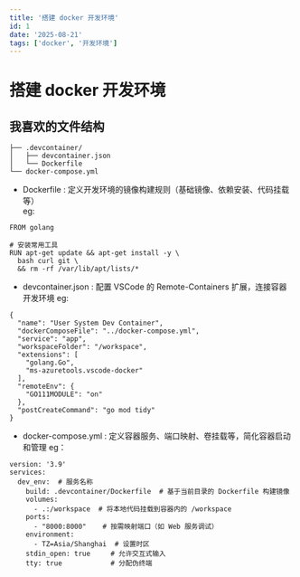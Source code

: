 ```yaml
---
title: '搭建 docker 开发环境'
id: 1
date: '2025-08-21'
tags: ['docker', '开发环境']
---
```


# 搭建 docker 开发环境

## 我喜欢的文件结构

```
├── .devcontainer/
│   ├── devcontainer.json
│   └── Dockerfile
└── docker-compose.yml
```

- Dockerfile : 定义开发环境的镜像构建规则（基础镜像、依赖安装、代码挂载等）  
  eg:

```
FROM golang

# 安装常用工具
RUN apt-get update && apt-get install -y \
  bash curl git \
  && rm -rf /var/lib/apt/lists/*

```

- devcontainer.json : 配置 VSCode 的 Remote-Containers 扩展，连接容器开发环境
  eg:

```
{
  "name": "User System Dev Container",
  "dockerComposeFile": "../docker-compose.yml",
  "service": "app",
  "workspaceFolder": "/workspace",
  "extensions": [
    "golang.Go",
    "ms-azuretools.vscode-docker"
  ],
  "remoteEnv": {
    "GO111MODULE": "on"
  },
  "postCreateCommand": "go mod tidy"
}
```

- docker-compose.yml : 定义容器服务、端口映射、卷挂载等，简化容器启动和管理
  eg：

```
version: '3.9'
services:
  dev_env:  # 服务名称
    build: .devcontainer/Dockerfile  # 基于当前目录的 Dockerfile 构建镜像
    volumes:
      - .:/workspace  # 将本地代码挂载到容器内的 /workspace
    ports:
      - "8000:8000"    # 按需映射端口（如 Web 服务调试）
    environment:
      - TZ=Asia/Shanghai  # 设置时区
    stdin_open: true     # 允许交互式输入
    tty: true            # 分配伪终端
```
